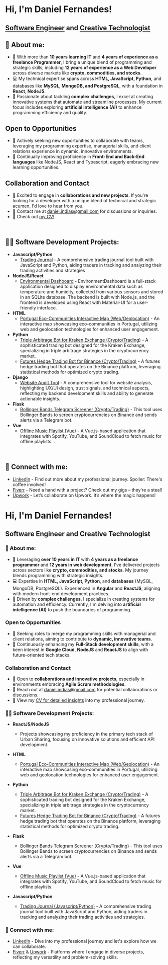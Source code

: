 <h1>Hi, I'm Daniel Fernandes! </h1>
<h2><a href="#">Software Engineer</a> and <a href="#">Creative Technologist</a></h2>

## 👋 About me:
- 🚀 With more than **10 years learning IT** and **4 years of experience as a freelance Programmer**, I bring a unique blend of programming and strategic skills, including **12 years of experience as a Web Developer** across diverse markets like **crypto, commodities, and stocks**.
- 💻 My technical expertise spans across **HTML, JavaScript, Python**, and databases like **MySQL, MongoDB, and PostgreSQL**, with a foundation in **React**, **NodeJS**.
- 🤖 Passionate about tackling **complex challenges**, I excel at creating innovative systems that automate and streamline processes. My current focus includes exploring **artificial intelligence (AI)** to enhance programming efficiency and quality.

## Open to Opportunities
- 🌟 Actively seeking new opportunities to collaborate with teams, leveraging my programming expertise, managerial skills, and client relations experience in dynamic, innovative environments.
- 🌱 Continually improving proficiency in **Front-End and Back-End languages** like NodeJS, React and Typescript, eagerly embracing new learning opportunities.

## Collaboration and Contact
- 👯 Excited to engage in **collaborations and new projects**. If you're looking for a developer with a unique blend of technical and strategic acumen, I'd love to hear from you.
- 📧 Contact me at [daniel.indias@gmail.com](mailto:daniel.indias@gmail.com) for discussions or inquiries.
- 📄 Check out [my CV!](https://github.com/IndiasFernandes/IndiasFernandes/blob/main/CV%20Daniel%20I%CC%81ndias.pdf)


</br><h2>👨‍💻 Software Development Projects:</h2>
- **Javascript/Python**
  - [Trading Journal](https://github.com/IndiasFernandes/TradingJournal) - A comprehensive trading journal tool built with JavaScript and Python, aiding traders in tracking and analyzing their trading activities and strategies
- **NodeJS/React**
  - [Environmental Dashboard](https://github.com/IndiasFernandes/EnvironmentalDashboard) - EnvironmentDashboard is a full-stack application designed to display environmental data such as temperature and humidity, collected from various sensors and stored in an SQLite database. The backend is built with Node.js, and the frontend is developed using React with Material-UI for a user-friendly interface.
- **HTML**
  - [Portugal Eco-Communities Interactive Map (Web/Geolocation)](https://github.com/IndiasFernandes/Interactive-Mapping) - An interactive map showcasing eco-communities in Portugal, utilizing web and geolocation technologies for enhanced user engagement.
- **Python**
  - [Triple Arbitrage Bot for Kraken Exchange (Crypto/Trading)](https://github.com/IndiasFernandes/TripleArbitrageKraken) - A sophisticated trading bot designed for the Kraken Exchange, specializing in triple arbitrage strategies in the cryptocurrency market.
  - [Futures Hedge Trading Bot for Binance (Crypto/Trading)](https://github.com/IndiasFernandes/StatisticHedgeBot) - A futures hedge trading bot that operates on the Binance platform, leveraging statistical methods for optimized crypto trading.
- **Django**
  - [Website Audit Tool](https://github.com/IndiasFernandes/websiteAudit) - A comprehensive tool for website analysis, highlighting UX/UI design, trust signals, and technical aspects, reflecting my backend development skills and ability to generate actionable insights.
- **Flask**
  - [Bollinger Bands Telegram Screener (Crypto/Trading)](https://github.com/IndiasFernandes/BollingerBandsBinanceScreener) - This tool uses Bollinger Bands to screen cryptocurrencies on Binance and sends alerts via a Telegram bot.
- **Vue**
  - [Offline Music Playlist (Vue)](https://github.com/IndiasFernandes/OfflineMusicPlaylist) - A Vue.js-based application that integrates with Spotify, YouTube, and SoundCloud to fetch music for offline playlists.
.


</br><h2> 🤳 Connect with me:</h2>

- [LinkedIn](https://www.linkedin.com/in/indiasfernandes/) - Find out more about my professional journey. Spoiler: There's coffee involved!
- [Fiverr](https://www.fiverr.com/indias) - Need a hand with a project? Check out my gigs – they're a steal!
- [Upwork](https://www.upwork.com/freelancers/danielf26) - Let’s collaborate on Upwork. It’s where the magic happens!



# Hi, I'm Daniel Fernandes!

## Software Engineer and Creative Technologist

### 👋 About me:
- 🚀 Leveraging **over 10 years in IT** with **4 years as a freelance programmer** and **12 years in web development**, I've delivered projects across sectors like **crypto, commodities, and stocks**. My journey blends programming with strategic insights.
- 💻 Expertise in **HTML, JavaScript, Python**, and **databases** (MySQL, MongoDB, PostgreSQL). Experienced in **Angular** and **ReactJS**, aligning with modern front-end development practices.
- 🤖 Driven by **complex challenges**, I specialize in creating systems for automation and efficiency. Currently, I'm delving into **artificial intelligence (AI)** to push the boundaries of programming.

### Open to Opportunities
- 🌟 Seeking roles to merge my programming skills with managerial and client relations, aiming to contribute to **dynamic, innovative teams**.
- 🌱 Continuously enhancing my **Full-Stack development skills**, with a keen interest in **Google Cloud**, **NodeJS** and **ReactJS** to align with future-oriented tech stacks.

### Collaboration and Contact
- 👯 Open to **collaborations and innovative projects**, especially in environments embracing **Agile Scrum methodologies**.
- 📧 Reach out at [daniel.indias@gmail.com](mailto:daniel.indias@gmail.com) for potential collaborations or discussions.
- 📄 View my [CV for detailed insights](https://github.com/IndiasFernandes/IndiasFernandes/blob/main/CV%20Daniel%20I%CC%81ndias.pdf) into my professional journey.

### 👨‍💻 Software Development Projects:
- **ReactJS/NodeJS**
  - Projects showcasing my proficiency in the primary tech stack of Urban Sharing, focusing on innovative solutions and efficient API development.
- **HTML**
  - [Portugal Eco-Communities Interactive Map (Web/Geolocation)](https://github.com/IndiasFernandes/Interactive-Mapping) - An interactive map showcasing eco-communities in Portugal, utilizing web and geolocation technologies for enhanced user engagement.
- **Python**
  - [Triple Arbitrage Bot for Kraken Exchange (Crypto/Trading)](https://github.com/IndiasFernandes/TripleArbitrageKraken) - A sophisticated trading bot designed for the Kraken Exchange, specializing in triple arbitrage strategies in the cryptocurrency market.
  - [Futures Hedge Trading Bot for Binance (Crypto/Trading)](https://github.com/IndiasFernandes/StatisticHedgeBot) - A futures hedge trading bot that operates on the Binance platform, leveraging statistical methods for optimized crypto trading.
- **Flask**
  - [Bollinger Bands Telegram Screener (Crypto/Trading)](https://github.com/IndiasFernandes/BollingerBandsBinanceScreener) - This tool uses Bollinger Bands to screen cryptocurrencies on Binance and sends alerts via a Telegram bot.

- **Vue**
  - [Offline Music Playlist (Vue)](https://github.com/IndiasFernandes/OfflineMusicPlaylist) - A Vue.js-based application that integrates with Spotify, YouTube, and SoundCloud to fetch music for offline playlists.
- **Javascript/Python**
  - [Trading Journal (Javascript/Python)](https://github.com/IndiasFernandes/TradingJournal) - A comprehensive trading journal tool built with JavaScript and Python, aiding traders in tracking and analyzing their trading activities and strategies.


### 🤳 Connect with me:

- [LinkedIn](https://www.linkedin.com/in/indiasfernandes/) - Dive into my professional journey and let's explore how we can collaborate.
- [Fiverr](https://www.fiverr.com/indias) & [Upwork](https://www.upwork.com/freelancers/danielf26) - Platforms where I engage in diverse projects, reflecting my versatility and problem-solving skills.

